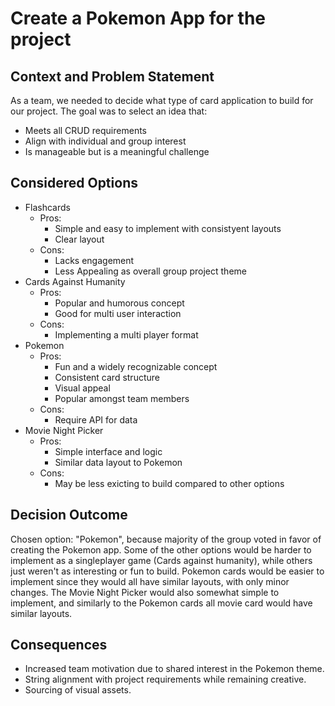 # Create a Pokemon App for the project

## Context and Problem Statement

As a team, we needed to decide what type of card application to build for our project. The goal was to select an idea that:
- Meets all CRUD requirements
- Align with individual and group interest
- Is manageable but is a meaningful challenge

## Considered Options

* Flashcards
  * Pros:
    * Simple and easy to implement with consistyent layouts
    * Clear layout
  * Cons:
    * Lacks engagement
    * Less Appealing as overall group project theme
* Cards Against Humanity
  * Pros:
    * Popular and humorous concept
    * Good for multi user interaction
  * Cons:
    * Implementing a multi player format
* Pokemon
  * Pros:
    * Fun and a widely recognizable concept
    * Consistent card structure
    * Visual appeal
    * Popular amongst team members
  * Cons:
    * Require API for data
* Movie Night Picker
  * Pros:
    * Simple interface and logic
    * Similar data layout to Pokemon
  * Cons:
    * May be less exicting to build compared to other options

## Decision Outcome

Chosen option: "Pokemon", because majority of the group voted in favor of creating the Pokemon app. Some of the other options would be harder to implement as a singleplayer game (Cards against humanity), while others just weren't as interesting or fun to build. Pokemon cards would be easier to implement since they would all have similar layouts, with only minor changes. The Movie Night Picker would also somewhat simple to implement, and similarly to the Pokemon cards all movie card would have similar layouts. 

## Consequences

- Increased team motivation due to shared interest in the Pokemon theme.
- String alignment with project requirements while remaining creative.
- Sourcing of visual assets.